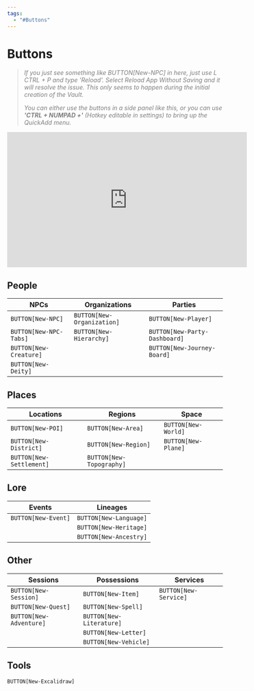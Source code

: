 ```yaml
---
tags:
  - "#Buttons"
---
```


# Buttons

> *<font color="#7f7f7f">If you just see something like BUTTON[New-NPC] in here, just use L CTRL + P and type 'Reload'. Select Reload App Without Saving and it will resolve the issue. This only seems to happen during the initial creation of the Vault.</font>*
> 
> *<font color="#7f7f7f">You can either use the buttons in a side panel like this, or you can use **'CTRL + NUMPAD +'** (Hotkey editable in settings) to bring up the QuickAdd menu.</font>*

<iframe width="560" height="315" src="https://www.youtube.com/embed/qzgyfo6xiwg?si=4jXZ5zKhlTRsbYuM" title="YouTube video player" frameborder="0" allow="accelerometer; autoplay; clipboard-write; encrypted-media; gyroscope; picture-in-picture; web-share" referrerpolicy="strict-origin-when-cross-origin" allowfullscreen></iframe>

## People

| NPCs                   | Organizations              | Parties                       |
| ---------------------- | -------------------------- | ----------------------------- |
| `BUTTON[New-NPC]`      | `BUTTON[New-Organization]` | `BUTTON[New-Player]`          |
| `BUTTON[New-NPC-Tabs]` | `BUTTON[New-Hierarchy]`    | `BUTTON[New-Party-Dashboard]` |
| `BUTTON[New-Creature]` |                            | `BUTTON[New-Journey-Board]`   |
| `BUTTON[New-Deity]`    |                            |                               |

## Places

| Locations                | Regions                  | Space               |
| ------------------------ | ------------------------ | ------------------- |
| `BUTTON[New-POI]`        | `BUTTON[New-Area]`       | `BUTTON[New-World]` |
| `BUTTON[New-District]`   | `BUTTON[New-Region]`     | `BUTTON[New-Plane]` |
| `BUTTON[New-Settlement]` | `BUTTON[New-Topography]` |                     |

## Lore


| Events              | Lineages               |
| ------------------- | ---------------------- |
| `BUTTON[New-Event]` | `BUTTON[New-Language]` |
|                     | `BUTTON[New-Heritage]` |
|                     | `BUTTON[New-Ancestry]` |


## Other

| Sessions                | Possessions              | Services              |
| ----------------------- | ------------------------ | --------------------- |
| `BUTTON[New-Session]`   | `BUTTON[New-Item]`       | `BUTTON[New-Service]` |
| `BUTTON[New-Quest]`     | `BUTTON[New-Spell]`      |                       |
| `BUTTON[New-Adventure]` | `BUTTON[New-Literature]` |                       |
|                         | `BUTTON[New-Letter]`     |                       |
|                         | `BUTTON[New-Vehicle]`    |                       |

## Tools

`BUTTON[New-Excalidraw]`

